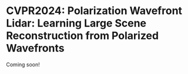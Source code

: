 # CVPR2024: Polarization Wavefront Lidar: Learning Large Scene Reconstruction from Polarized Wavefronts

Coming soon!
